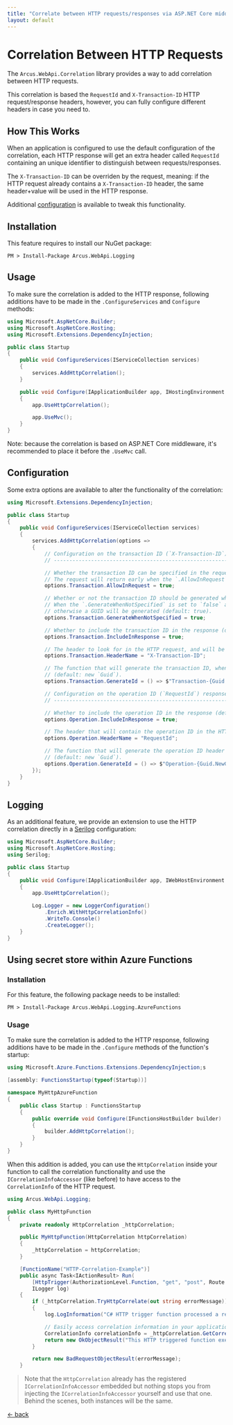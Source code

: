 ```yaml
---
title: "Correlate between HTTP requests/responses via ASP.NET Core middleware"
layout: default
---
```


# Correlation Between HTTP Requests

The `Arcus.WebApi.Correlation` library provides a way to add correlation between HTTP requests. 

This correlation is based the `RequestId` and `X-Transaction-ID` HTTP request/response headers, however, you can fully configure different headers in case you need to.

## How This Works

When an application is configured to use the default configuration of the correlation, each HTTP response will get an extra header called `RequestId` containing an unique identifier to distinguish between requests/responses.

The `X-Transaction-ID` can be overriden by the request, meaning: if the HTTP request already contains a `X-Transaction-ID` header, the same header+value will be used in the HTTP response.

Additional [configuration](#configuration) is available to tweak this functionality.

## Installation

This feature requires to install our NuGet package:

```shell
PM > Install-Package Arcus.WebApi.Logging
```

## Usage

To make sure the correlation is added to the HTTP response, following additions have to be made in the `.ConfigureServices` and `Configure` methods:

```csharp
using Microsoft.AspNetCore.Builder;
using Microsoft.AspNetCore.Hosting;
using Microsoft.Extensions.DependencyInjection;

public class Startup
{
    public void ConfigureServices(IServiceCollection services)
    {
        services.AddHttpCorrelation();
    }

    public void Configure(IApplicationBuilder app, IHostingEnvironment env)
    {
        app.UseHttpCorrelation();

        app.UseMvc();
    }
}
```

Note: because the correlation is based on <span>ASP.NET</span> Core middleware, it's recommended to place it before the `.UseMvc` call.

## Configuration

Some extra options are available to alter the functionality of the correlation:

```csharp
using Microsoft.Extensions.DependencyInjection;

public class Startup
{
    public void ConfigureServices(IServiceCollection services)
    {
        services.AddHttpCorrelation(options =>
        {
            // Configuration on the transaction ID (`X-Transaction-ID`) request/response header.
            // ---------------------------------------------------------------------------------

            // Whether the transaction ID can be specified in the request, and will be used throughout the request handling.
            // The request will return early when the `.AllowInRequest` is set to `false` and the request does contain the header (default: true).
            options.Transaction.AllowInRequest = true;

            // Whether or not the transaction ID should be generated when there isn't any transaction ID found in the request.
            // When the `.GenerateWhenNotSpecified` is set to `false` and the request doesn't contain the header, no value will be available for the transaction ID; 
            // otherwise a GUID will be generated (default: true).
            options.Transaction.GenerateWhenNotSpecified = true;

            // Whether to include the transaction ID in the response (default: true).
            options.Transaction.IncludeInResponse = true;

            // The header to look for in the HTTP request, and will be set in the HTTP response (default: X-Transaction-ID).
            options.Transaction.HeaderName = "X-Transaction-ID";

            // The function that will generate the transaction ID, when the `.GenerateWhenNotSpecified` is set to `false` and the request doesn't contain the header.
            // (default: new `Guid`).
            options.Transaction.GenerateId = () => $"Transaction-{Guid.NewGuid()}";

            // Configuration on the operation ID (`RequestId`) response header.
            // ----------------------------------------------------------------

            // Whether to include the operation ID in the response (default: true).
            options.Operation.IncludeInResponse = true;

            // The header that will contain the operation ID in the HTTP response (default: RequestId).
            options.Operation.HeaderName = "RequestId";

            // The function that will generate the operation ID header value.
            // (default: new `Guid`).
            options.Operation.GenerateId = () => $"Operation-{Guid.NewGuid()}";
        });
    }
}
```

## Logging

As an additional feature, we provide an extension to use the HTTP correlation directly in a [Serilog](https://serilog.net/) configuration:

```csharp
using Microsoft.AspNetCore.Builder;
using Microsoft.AspNetCore.Hosting;
using Serilog;

public class Startup
{
    public void Configure(IApplicationBuilder app, IWebHostEnvironment env)
    {
        app.UseHttpCorrelation();

        Log.Logger = new LoggerConfiguration()
            .Enrich.WithHttpCorrelationInfo()
            .WriteTo.Console()
            .CreateLogger();
    }
}
```

## Using secret store within Azure Functions

### Installation

For this feature, the following package needs to be installed:

```shell
PM > Install-Package Arcus.WebApi.Logging.AzureFunctions
```

### Usage

To make sure the correlation is added to the HTTP response, following additions have to be made in the `.Configure` methods of the function's startup:

```csharp
using Microsoft.Azure.Functions.Extensions.DependencyInjection;s

[assembly: FunctionsStartup(typeof(Startup))]

namespace MyHttpAzureFunction
{
    public class Startup : FunctionsStartup
    {
        public override void Configure(IFunctionsHostBuilder builder)
        {
            builder.AddHttpCorrelation();
        }
    }
}
```

When this addition is added, you can use the `HttpCorrelation` inside your function to call the correlation functionality and use the `ICorrelationInfoAccessor` (like before) to have access to the `CorrelationInfo` of the HTTP request.

```csharp
using Arcus.WebApi.Logging;

public class MyHttpFunction
{
    private readonly HttpCorrelation _httpCorrelation;

    public MyHttpFunction(HttpCorrelation httpCorrelation)
    {
        _httpCorrelation = httpCorrelation;
    }

    [FunctionName("HTTP-Correlation-Example")]
    public async Task<IActionResult> Run(
        [HttpTrigger(AuthorizationLevel.Function, "get", "post", Route = null)] HttpRequest req,
        ILogger log)
    {
        if (_httpCorrelation.TryHttpCorrelate(out string errorMessage))
        {
            log.LogInformation("C# HTTP trigger function processed a request.");

            // Easily access correlation information in your application
            CorrelationInfo correlationInfo = _httpCorrelation.GetCorrelationInfo();
            return new OkObjectResult("This HTTP triggered function executed successfully.");
        }

        return new BadRequestObjectResult(errorMessage);
    }
```

> Note that the `HttpCorrelation` already has the registered `ICorrelationInfoAccessor` embedded but nothing stops you from injecting the `ICorrelationInfoAccessor` yourself and use that one. Behind the scenes, both instances will be the same.

[&larr; back](/)
